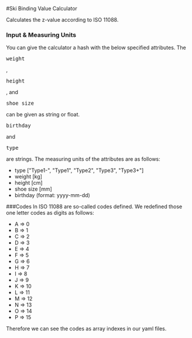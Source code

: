 #Ski Binding Value Calculator

Calculates the z-value according to ISO 11088.

### Input & Measuring Units
You can give the calculator a hash with the below specified attributes. The <pre>weight</pre>, <pre>height</pre>, and <pre>shoe_size</pre> can be given as string or float. <pre>birthday</pre> and <pre>type</pre> are strings. The measuring units of the attributes are as follows:
 
- type ["Type1-", "Type1", "Type2", "Type3", "Type3+"]
- weight [kg]
- height [cm]
- shoe size [mm]
- birthday (format: yyyy-mm-dd)

###Codes
In ISO 11088 are so-called codes defined. We redefined those one letter codes as digits as follows:
- A => 0
- B => 1
- C => 2
- D => 3
- E => 4
- F => 5
- G => 6
- H => 7
- I => 8
- J => 9
- K => 10
- L => 11
- M => 12
- N => 13
- O => 14
- P => 15

Therefore we can see the codes as array indexes in our yaml files.